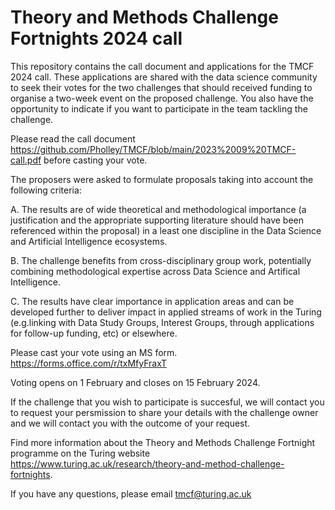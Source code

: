# Theory and Methods Challenge Fortnights 2024 call
This repository contains the call document and applications for the TMCF 2024 call. These applications are shared with the data science community to seek their votes for the two challenges that should received funding to organise a two-week event on the proposed challenge. You also have the opportunity to indicate if you want to participate in the team tackling the challenge. 

Please read the call document https://github.com/Pholley/TMCF/blob/main/2023%2009%20TMCF-call.pdf before casting your vote. 

The proposers were asked to formulate proposals taking into account the following criteria: 

A. The results are of wide theoretical and methodological importance (a justification and the appropriate supporting literature should have been referenced within the proposal) in a least one discipline in the Data Science and Artificial Intelligence ecosystems. 

B. The challenge benefits from cross-disciplinary group work, potentially combining methodological expertise across Data Science and Artifical Intelligence.

C. The results have clear importance in application areas and can be developed further to deliver impact in applied streams of work in the Turing (e.g.linking with Data Study Groups, Interest Groups, through applications for follow-up funding, etc) or elsewhere.

Please cast your vote using an MS form. https://forms.office.com/r/txMfyFraxT

Voting opens on 1 February and closes on 15 February 2024.

If the challenge that you wish to participate is succesful, we will contact you to request your persmission to share your details with the challenge owner and we will contact you with the outcome of your request.

Find more information about the Theory and Methods Challenge Fortnight programme on the Turing website https://www.turing.ac.uk/research/theory-and-method-challenge-fortnights.

If you have any questions, please email tmcf@turing.ac.uk

